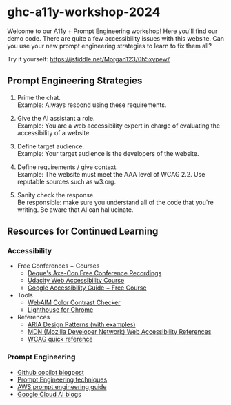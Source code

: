 # ghc-a11y-workshop-2024
Welcome to our A11y + Prompt Engineering workshop! Here you'll find our demo code. There are quite a few accessibility issues with this website. Can you use your new prompt engineering strategies to learn to fix them all?

Try it yourself: https://jsfiddle.net/Morgan123/0h5xypew/

## Prompt Engineering Strategies
1. Prime the chat. \
Example: Always respond using these requirements.

2. Give the AI assistant a role. \
Example: You are a web accessibility expert in charge of evaluating the accessibility of a website.

3. Define target audience. \
Example: Your target audience is the developers of the website.

4. Define requirements / give context. \
Example: The website must meet the AAA level of WCAG 2.2. Use reputable sources such as w3.org.

5. Sanity check the response. \
Be responsible: make sure you understand all of the code that you're writing. Be aware that AI can hallucinate.

## Resources for Continued Learning

### Accessibility
- Free Conferences + Courses
  - [Deque's Axe-Con Free Conference Recordings](https://www.deque.com/axe-con/)
  - [Udacity Web Accessibility Course](https://www.udacity.com/course/web-accessibility--ud891)
  - [Google Accessibility Guide + Free Course](https://web.dev/accessible)
- Tools
  - [WebAIM Color Contrast Checker](https://webaim.org/resources/contrastchecker/)
  - [Lighthouse for Chrome](https://chromewebstore.google.com/detail/lighthouse/blipmdconlkpinefehnmjammfjpmpbjk?pli=1)
- References
  - [ARIA Design Patterns (with examples)](https://www.w3.org/WAI/ARIA/apg/patterns/)
  - [MDN (Mozilla Developer Network) Web Accessibility References](https://developer.mozilla.org/en-US/docs/Web/Accessibility)
  - [WCAG quick reference](https://www.w3.org/WAI/WCAG21/quickref/)

### Prompt Engineering
- [Github copilot blogpost](https://github.blog/2023-10-09-prompting-github-copilot-chat-to-become-your-personal-ai-assistant-for-accessibility/)
- [Prompt Engineering techniques](https://www.promptingguide.ai/techniques)
- [AWS prompt engineering guide](https://partyrock.aws/u/js2222/zEj353AmT/Prompt-Engineering-Guide-Introduction)
- [Google Cloud AI blogs](https://cloud.google.com/discover/?hl=en)
